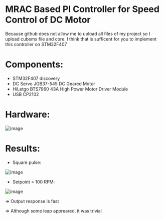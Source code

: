 # MRAC Based PI Controller for Speed Control of DC Motor

Because github does not allow me to upload all files of my project so I upload cubemx file and core. I think that is sufficent for you to implement this controller on STM32F407

# Components:
- STM32F407 discovery
- DC Servo JGB37-545 DC Geared Motor
- HiLetgo BTS7960 43A High Power Motor Driver Module
- USB CP2102

# Hardware:

![image](https://user-images.githubusercontent.com/69660620/116704851-12f49580-a9f6-11eb-9324-38dbbc69a14d.png)

# Results:

- Square pulse:

![image](https://user-images.githubusercontent.com/69660620/116705055-55b66d80-a9f6-11eb-9b26-1b38e0973f50.png)

- Setpoint = 100 RPM:

![image](https://user-images.githubusercontent.com/69660620/116705158-6e268800-a9f6-11eb-8330-8daa136dff84.png)

=> Output response is fast

=> Although some leap appreared, it was trivial
